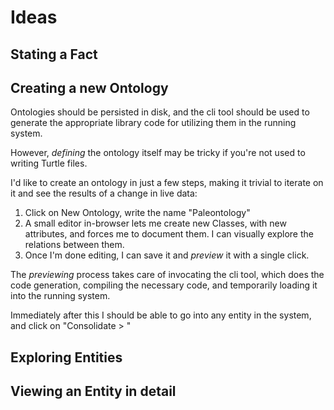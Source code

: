 # Ideas

## Stating a Fact

## Creating a new Ontology

Ontologies should be persisted in disk, and the cli tool should be used to
generate the appropriate library code for utilizing them in the running system.

However, _defining_ the ontology itself may be tricky if you're not used to
writing Turtle files.

I'd like to create an ontology in just a few steps, making it trivial to iterate
on it and see the results of a change in live data:

1. Click on New Ontology, write the name "Paleontology"
2. A small editor in-browser lets me create new Classes, with new attributes,
   and forces me to document them. I can visually explore the relations between
   them.
3. Once I'm done editing, I can save it and _preview_ it with a single click.

The _previewing_ process takes care of invocating the cli tool, which does the
code generation, compiling the necessary code, and temporarily loading it into
the running system.

Immediately after this I should be able to go into any entity in the system, and
click on "Consolidate > "

## Exploring Entities

## Viewing an Entity in detail

